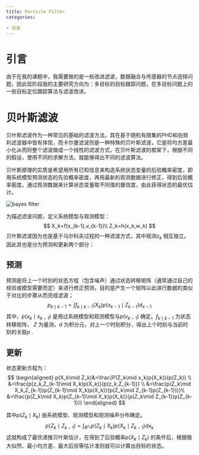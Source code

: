```yaml
---
title: Particle Filter
categories:

- 滤波
---
```




# 引言

由于在我的课题中，我需要做的是一些改进滤波，数据融合与传感器的节点选择问题，因此现阶段我的主要研究方向为：多目标的目标跟踪问题，在多目标问题上的一些目标定位跟踪算法与滤波改进。

# 贝叶斯滤波

贝叶斯滤波作为一种常见的基础的滤波方法，其在基于随机有限集的PHD和伯努利滤波器中皆有体现，而卡尔曼滤波则是一种特殊的贝叶斯滤波，它是将均方差最小化从而将整个滤波做成一个线性的滤波方式。在贝叶斯滤波的框架下，根据不同的假设，使用不同的求解方法，就能够得出不同的滤波算法。

贝叶斯原理的实质是希望用所有已知信息来构造系统状态变量的后验概率密度，即用系统模型预测状态的先验概率密度，再用最新的观测数据进行修正，得到后验概率密度。通过观测数据来计算状态变量取不同值的置信度，由此获得状态的最优估计。

![bayes filter](./your_baseurl/public/image/2019-11-27-1.jpg)

为描述滤波问题，定义系统模型与观测模型：
$$
X_k=f(x_{k-1},v_{k-1})\\ 
Z_k=h(x_k,w_k)
$$
贝叶斯滤波因为也是基于马尔科夫过程的一种滤波方式，其中观测$z_k$ 相互独立。因此其也是分为预测和更新两个部分：

## 预测

预测是将上一个时刻的状态方程（包含噪声）通过状态转移矩阵（通常通过自己的经验或模型需要而定）来进行修正预测，目的是产生一个矩阵以此进行数据的类似于对比的步骤从而完成滤波；
$$
p_{k\mid k-1}=\int f_{k\mid k-1}(X_k)p(x_{k-1}\mid Z_{k-1})\mathrm{d}_{x-1}
$$
其中，$p(x_k\mid x_{k-1})$ 是用过系统模型和观测模型与$p(v_{k-1})$ 确定。$f_{k\mid k-1}$ 为状态转移矩阵， $Z$ 为量测，$d$ 为积分元，对上一个时刻积分，得出上个时刻与当前时刻的关联$p$ .

##  更新

状态更新方程为：
$$
\begin{aligned}
p(X_k\mid Z_k)&=\frac{P(Z_k\mid x_k)p(X_k)}{p(Z_k)}     \\
&=\frac{p(z_k,Z_{k-1}\mid X_k)p(X_k)}{p(z_k,Z_{k-1})}    \\
&=\frac{p(Z_k\mid X_k,Z_{k-1})p(Z_{k-1}\mid X_k)p(X_k)}{p(Z_k\mid Z_{k-1}p(Z_{k-1}))}\\
&=\frac{p(Z_k\mid X_k)p(Z_{k-1}\mid X_k)p(X_k)}{p(Z_k\mid Z_{k-1})p(Z_{k-1})}
\end{aligned}
$$

其中$p(Z_k\mid X_k)$ 由系统模型、观测模型和观测噪声分布确定。
$$
p(Z_k\mid Z_{k-1})=\int_{R^{n_x}}p(Z_k\mid X_k)p(X_k\mid Z_{k-1})dx_k
$$
这就构成了最优递推贝叶斯估计，在得到了后验概率$p(X_k\mid Z_k)$ 的条件后，根据极大似然、最小均方差、最大后验等估计准则就可以计算出目标的状态。















